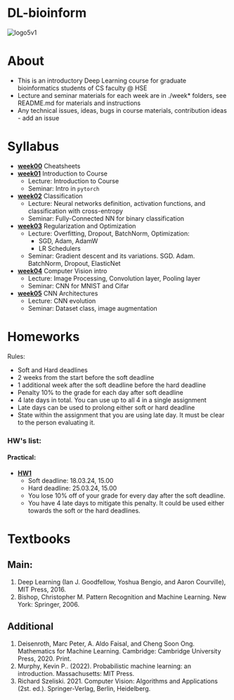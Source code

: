 # DL-bioinform

![logo5v1](https://www.healthtech.dtu.dk/-/media/institutter/sundhedsteknologi/health-tech-newdesign/research/research-sections/bioinformatics/bioinformatics_graphic.jpg?rw=960&rh=0&hash=D4A1917E9829DB9BE4064403BD341192)

# About
- This is an introductory Deep Learning course for graduate bioinformatics students of CS faculty @ HSE
- Lecture and seminar materials for each week are in ./week* folders, see README.md for materials and instructions
- Any technical issues, ideas, bugs in course materials, contribution ideas - add an issue

# Syllabus
- [__week00__](./week00) Cheatsheets
- [__week01__](./week01) Introduction to Course
    - Lecture: Introduction to Course
    - Seminar: Intro in `pytorch`
- [__week02__](./week02) Classification
    - Lecture: Neural networks definition, activation functions, and classification with cross-entropy
    - Seminar: Fully-Connected NN for binary classification
- [__week03__](./week03) Regularization and Optimization
    - Lecture: Overfitting, Dropout, BatchNorm, Optimization:
        - SGD, Adam, AdamW
        - LR Schedulers
    - Seminar: Gradient descent and its variations. SGD. Adam. BatchNorm, Dropout, ElasticNet
- [__week04__](./week04) Computer Vision intro
    - Lecture: Image Processing, Convolution layer, Pooling layer
    - Seminar: CNN for MNIST and Cifar
- [__week05__](./week05) CNN Architectures
    - Lecture: CNN evolution
    - Seminar: Dataset class, image augmentation

# Homeworks
Rules:
- Soft and Hard deadlines
- 2 weeks from the start before the soft deadline
- 1 additional week after the soft deadline before the hard deadline
- Penalty 10% to the grade for each day after soft deadline
- 4 late days in total. You can use up to all 4 in a single assignment
- Late days can be used to prolong either soft or hard deadline
- State within the assignment that you are using late day. It must be clear to the person evaluating it.

### HW's list:
#### Practical:

- [__HW1__](./homeworks/practical/hw1)
    - Soft deadline: 18.03.24, 15.00
    - Hard deadline: 25.03.24, 15.00
    - You lose 10% off of your grade for every day after the soft deadline.
    - You have 4 late days to mitigate this penalty. It could be used either towards the soft or the hard deadlines.
    

# Textbooks
## Main:
1. Deep Learning (Ian J. Goodfellow, Yoshua Bengio, and Aaron Courville), MIT Press, 2016.
2. Bishop, Christopher M. Pattern Recognition and Machine Learning. New York: Springer, 2006.

## Additional
1.  Deisenroth, Marc Peter, A. Aldo Faisal, and Cheng Soon Ong. Mathematics for Machine Learning. Cambridge: Cambridge University Press, 2020. Print.
2.  Murphy, Kevin P.. (2022). Probabilistic machine learning: an introduction. Massachusetts: MIT Press.
3.  Richard Szeliski. 2021. Computer Vision: Algorithms and Applications (2st. ed.). Springer-Verlag, Berlin, Heidelberg.

